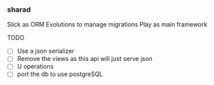 ### sharad

Slick as ORM
Evolutions to manage migrations
Play as main framework

TODO

- [ ] Use a json serializer
- [ ] Remove the views as this api will just serve json 
- [ ] U operations
- [ ] port the db to use postgreSQL
